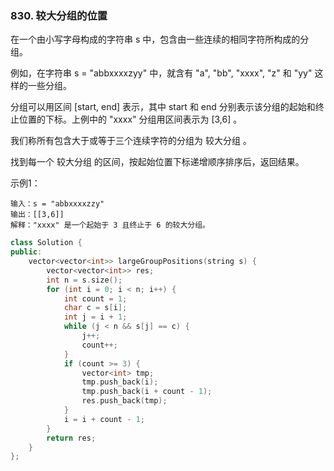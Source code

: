 ### 830. 较大分组的位置

在一个由小写字母构成的字符串 s 中，包含由一些连续的相同字符所构成的分组。

例如，在字符串 s = "abbxxxxzyy" 中，就含有 "a", "bb", "xxxx", "z" 和 "yy" 这样的一些分组。

分组可以用区间 [start, end] 表示，其中 start 和 end 分别表示该分组的起始和终止位置的下标。上例中的 "xxxx" 分组用区间表示为 [3,6] 。

我们称所有包含大于或等于三个连续字符的分组为 较大分组 。

找到每一个 较大分组 的区间，按起始位置下标递增顺序排序后，返回结果。

示例1：
```
输入：s = "abbxxxxzzy"
输出：[[3,6]]
解释："xxxx" 是一个起始于 3 且终止于 6 的较大分组。
```

```c++
class Solution {
public:
    vector<vector<int>> largeGroupPositions(string s) {
        vector<vector<int>> res;
        int n = s.size();
        for (int i = 0; i < n; i++) {
            int count = 1;
            char c = s[i];
            int j = i + 1;
            while (j < n && s[j] == c) {
                j++;
                count++;
            }
            if (count >= 3) {
                vector<int> tmp;
                tmp.push_back(i);
                tmp.push_back(i + count - 1);
                res.push_back(tmp);
            }
            i = i + count - 1;
        }
        return res;
    }
};
```
